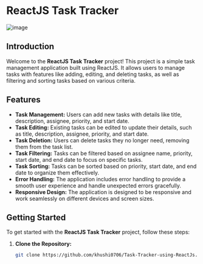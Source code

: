 # ReactJS Task Tracker

![image](https://github.com/khushi0706/Task-Tracker-using-ReactJs/assets/96778933/59565fae-fe79-45a5-a683-7e033760d21b)


## Introduction

Welcome to the **ReactJS Task Tracker** project! This project is a simple task management application built using ReactJS. It allows users to manage tasks with features like adding, editing, and deleting tasks, as well as filtering and sorting tasks based on various criteria.

## Features

- **Task Management:** Users can add new tasks with details like title, description, assignee, priority, and start date.
- **Task Editing:** Existing tasks can be edited to update their details, such as title, description, assignee, priority, and start date.
- **Task Deletion:** Users can delete tasks they no longer need, removing them from the task list.
- **Task Filtering:** Tasks can be filtered based on assignee name, priority, start date, and end date to focus on specific tasks.
- **Task Sorting:** Tasks can be sorted based on priority, start date, and end date to organize them effectively.
- **Error Handling:** The application includes error handling to provide a smooth user experience and handle unexpected errors gracefully.
- **Responsive Design:** The application is designed to be responsive and work seamlessly on different devices and screen sizes.

## Getting Started

To get started with the **ReactJS Task Tracker** project, follow these steps:

1. **Clone the Repository:**
   ```bash
   git clone https://github.com/khushi0706/Task-Tracker-using-ReactJs.git
